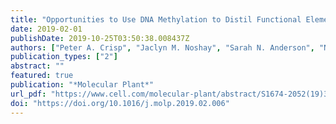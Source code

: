 ```yaml
---
title: "Opportunities to Use DNA Methylation to Distil Functional Elements in Large Crop Genomes"
date: 2019-02-01
publishDate: 2019-10-25T03:50:38.008437Z
authors: ["Peter A. Crisp", "Jaclyn M. Noshay", "Sarah N. Anderson", "Nathan M. Springer"]
publication_types: ["2"]
abstract: ""
featured: true
publication: "*Molecular Plant*"
url_pdf: "https://www.cell.com/molecular-plant/abstract/S1674-2052(19)30060-7"
doi: "https://doi.org/10.1016/j.molp.2019.02.006"
---
```

